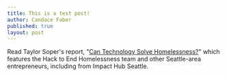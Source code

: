 ```yaml
---
title: This is a test post!
author: Candace Faber
published: true
layout: post
---
```


Read Taylor Soper's report, "[Can Technology Solve Homelessness?](http://www.geekwire.com/2014/hack-homelessness/)" which features the Hack to End Homelessness team and other Seattle-area entrepreneurs, including from Impact Hub Seattle.